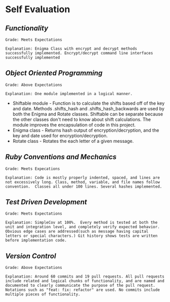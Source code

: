 # Self Evaluation

## *Functionality*

    Grade: Meets Expectations

    Explanation: Enigma Class with encrypt and decrypt methods successfully implemented. Encrypt/decrypt command line interfaces successfully implemented

## *Object Oriented Programming*
    Grade: Above Expectations

    Explanation: One module implemented in a logical manner. 
  * Shiftable module - Function is to calculate the shifts based off of the key and date.  Methods .shifts_hash and .shifts_hash_backwards are used by both the Enigma and Rotate classes. Shiftable can be separate because the other classes don't need to know about shift calculations.  The module improves the encapsulation of code in this project.
  * Enigma class - Returns hash output of encryption/decryption, and the key and date used for encryption/decryption.
  * Rotate class - Rotates the each letter of a given message.

## *Ruby Conventions and Mechanics*	
    Grade: Meets Expecations

    Explanation: Code is mostly properly indented, spaced, and lines are not excessively long. Class, method, variable, and file names follow convention.  Classes all under 100 lines. Several hashes implemented.

## *Test Driven Development*	
    Grade: Meets Expectations

    Explanation: SimpleCov at 100%.  Every method is tested at both the unit and integration level, and completely verify expected behavior.  Obvious edge cases are addressed(such as message having capital letters or special characters.) Git history shows tests are written before implementation code. 


## *Version Control*	

    Grade: Above Expectations

    Explanation: Around 60 commits and 19 pull requests. All pull requests include related and logical chunks of functionality, and are named and documented to clearly communicate the purpose of the pull request.  Notations such as "feat: fix: refactor" are used. No commits include multiple pieces of functionality.
